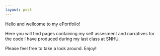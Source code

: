 ```yaml
---
layout: post
---
```

Hello and wellcome to my ePortfolio!

Here you will find pages containing my self assesment and narratives for the code I have produced during my last class at SNHU. 

Please feel free to take a look around. Enjoy!


